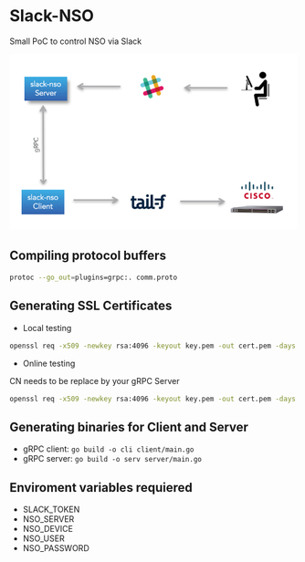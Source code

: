 # Slack-NSO

Small PoC to control NSO via Slack

![slack-nso](slack-nso.png)

## Compiling protocol buffers

```bash
protoc --go_out=plugins=grpc:. comm.proto
```

## Generating SSL Certificates

- Local testing

```bash
openssl req -x509 -newkey rsa:4096 -keyout key.pem -out cert.pem -days 365 -nodes -subj '/CN=localhost'
```

- Online testing

CN needs to be replace by your gRPC Server

```bash
openssl req -x509 -newkey rsa:4096 -keyout key.pem -out cert.pem -days 365 -nodes -subj '/CN=grpc.nleiva.com'
```

## Generating binaries for Client and Server

- gRPC client: `go build -o cli client/main.go`
- gRPC server: `go build -o serv server/main.go`

## Enviroment variables requiered

- SLACK_TOKEN
- NSO_SERVER
- NSO_DEVICE
- NSO_USER
- NSO_PASSWORD
